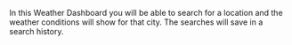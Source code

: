 In this Weather Dashboard you will be able to search for a location 
and the weather conditions will show for that city.
The searches will save in a search history.


